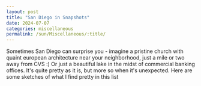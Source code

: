 ```yaml
---
layout: post
title: "San Diego in Snapshots"
date: 2024-07-07
categories: miscellaneous
permalink: /sun/Miscellaneous/:title/
---
```


Sometimes San Diego can surprise you - imagine a pristine church with quaint european architecture near your neighborhood, just a mile or two away from CVS :) Or just a beautiful lake in the midst of commercial banking offices. It's quite pretty as it is, but more so when it's unexpected.  Here are some sketches of what I find pretty in this list 